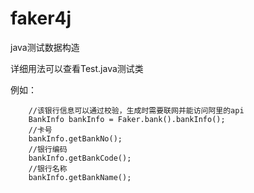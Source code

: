# faker4j
java测试数据构造

详细用法可以查看Test.java测试类

例如：


        
        //该银行信息可以通过校验，生成时需要联网并能访问阿里的api
        BankInfo bankInfo = Faker.bank().bankInfo();
        //卡号
        bankInfo.getBankNo();
        //银行编码
        bankInfo.getBankCode();
        //银行名称
        bankInfo.getBankName();
